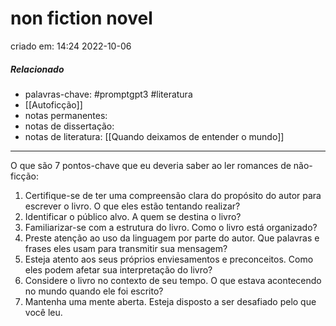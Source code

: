 # non fiction novel
criado em: 14:24 2022-10-06

##### Relacionado
- palavras-chave: #promptgpt3 #literatura 
- [[Autoficção]]
- notas permanentes: 
- notas de dissertação:
- notas de literatura: [[Quando deixamos de entender o mundo]]

---

O que são 7 pontos-chave que eu deveria saber ao ler romances de não-ficção: 

1. Certifique-se de ter uma compreensão clara do propósito do autor para escrever o livro. O que eles estão tentando realizar?
2. Identificar o público alvo. A quem se destina o livro?
3. Familiarizar-se com a estrutura do livro. Como o livro está organizado?
4. Preste atenção ao uso da linguagem por parte do autor. Que palavras e frases eles usam para transmitir sua mensagem?
5. Esteja atento aos seus próprios enviesamentos e preconceitos. Como eles podem afetar sua interpretação do livro?
6. Considere o livro no contexto de seu tempo. O que estava acontecendo no mundo quando ele foi escrito?
7. Mantenha uma mente aberta. Esteja disposto a ser desafiado pelo que você leu.
